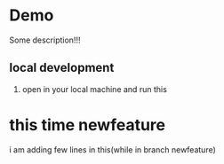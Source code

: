 # Demo

Some description!!!


## local development

1) open in your local machine and run this

# this time newfeature

i am adding few lines in this(while in branch newfeature)